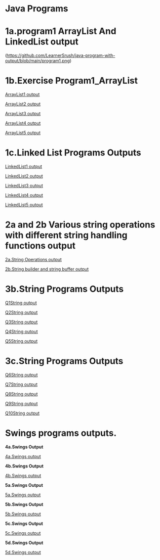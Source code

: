 # Java Programs
# 1a.program1 ArrayList And LinkedList output 

(https://github.com/LearnerSrush/java-program-with-output/blob/main/program1.png)

# 1b.Exercise Program1_ArrayList
[ArrayList1 output](https://github.com/LearnerSrush/java-program-with-output/blob/main/p1.png)

[ArrayList2 output](https://github.com/LearnerSrush/java-program-with-output/blob/main/p2.png)

[ArrayList3 output](https://github.com/LearnerSrush/java-program-with-output/blob/main/p3.png)

[ArrayList4 output](https://github.com/LearnerSrush/java-program-with-output/blob/main/p4.png)

[ArrayList5 output](https://github.com/LearnerSrush/java-program-with-output/blob/main/p5.png) 

# 1c.Linked List Programs Outputs

[LinkedList1 output](https://github.com/LearnerSrush/java-program-with-output/blob/main/LinkedList1.png)

[LinkedList2 output](https://github.com/LearnerSrush/java-program-with-output/blob/main/LinkedList2.png)

[LinkedList3 output](https://github.com/LearnerSrush/java-program-with-output/blob/main/LinkedList3.png)

[LinkedList4 output](https://github.com/LearnerSrush/java-program-with-output/blob/main/LinkedList4.png)

[LinkedList5 output](https://github.com/LearnerSrush/java-program-with-output/blob/main/LinkedList5.png)



# 2a and 2b Various string operations with different string handling functions output

[2a.String Operations output](https://github.com/LearnerSrush/java-program-with-output/blob/main/2a.StringOperations.png)

[2b.String builder and string buffer output](https://github.com/LearnerSrush/java-program-with-output/blob/main/2b.StringBufferAndStringBuilder.png)

# 3b.String Programs Outputs

[Q1String output](https://github.com/LearnerSrush/java-program-with-output/blob/main/Q1String.png)

[Q2String output](https://github.com/LearnerSrush/java-program-with-output/blob/main/Q2String.png)

[Q3String output](https://github.com/LearnerSrush/java-program-with-output/blob/main/Q3String.png)

[Q4String output](https://github.com/LearnerSrush/java-program-with-output/blob/main/Q4String.png)

[Q5String output](https://github.com/LearnerSrush/java-program-with-output/blob/main/Q5String.png)

# 3c.String Programs Outputs

[Q6String output](https://github.com/LearnerSrush/java-program-with-output/blob/main/Q6String.png)

[Q7String output](https://github.com/LearnerSrush/java-program-with-output/blob/main/Q7String.png)

[Q8String output](https://github.com/LearnerSrush/java-program-with-output/blob/main/Q8String.png)

[Q9String output](https://github.com/LearnerSrush/java-program-with-output/blob/main/Q9String.png)

[Q10String output](https://github.com/LearnerSrush/java-program-with-output/blob/main/Q10String.png)

# Swings programs outputs.

**4a.Swings Output**

[4a.Swings output](https://github.com/LearnerSrush/java-program-with-output/blob/main/4aSwings.png)

**4b.Swings Output**

[4b.Swings output](https://github.com/LearnerSrush/java-program-with-output/blob/main/4bSwings.png)

**5a.Swings Output**

[5a.Swings output](https://github.com/LearnerSrush/java-program-with-output/blob/main/5aSwings.png)

**5b.Swings Output**

[5b.Swings output](https://github.com/LearnerSrush/java-program-with-output/blob/main/5bSwings.png)

**5c.Swings Output**

[5c.Swings output](https://github.com/LearnerSrush/java-program-with-output/blob/main/5c.Swings.png)

**5d.Swings Output**

[5d.Swings output](https://github.com/LearnerSrush/java-program-with-output/blob/main/5d.Swings.png)


